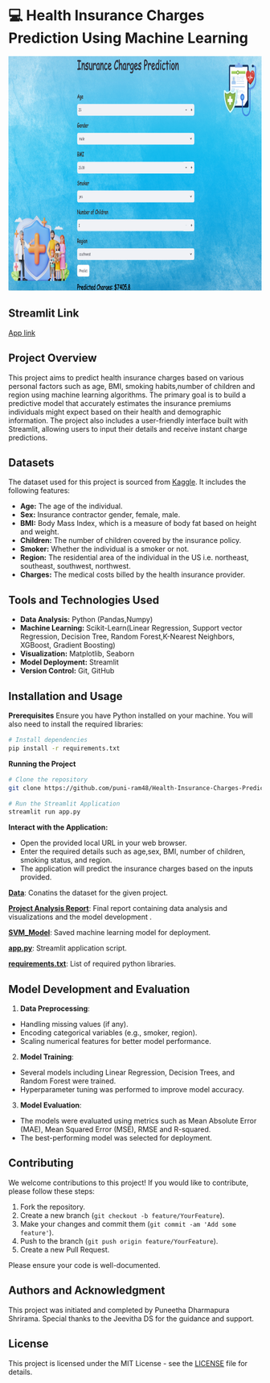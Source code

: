 # 💻 Health Insurance Charges Prediction Using Machine Learning

<img src="image_streamlit.png" width="1000" height="466">

## Streamlit Link
[App link](https://health-insurance-charges-prediction-v75m8mibpv77qv6jqrhoru.streamlit.app/)
## Project Overview
This project aims to predict health insurance charges based on various personal factors such as age, BMI, smoking habits,number of children and region using machine learning algorithms. The primary goal is to build a predictive model that accurately estimates the insurance premiums individuals might expect based on their health and demographic information. The project also includes a user-friendly interface built with Streamlit, allowing users to input their details and receive instant charge predictions.

## Datasets
The dataset used for this project is sourced from [Kaggle](https://www.kaggle.com/datasets/mirichoi0218/insurance). It includes the following features:
- **Age:** The age of the individual.
- **Sex:** Insurance contractor gender, female, male.
- **BMI:** Body Mass Index, which is a measure of body fat based on height and weight.
- **Children:** The number of children covered by the insurance policy.
- **Smoker:** Whether the individual is a smoker or not.
- **Region:** The residential area of the individual in the US i.e. northeast, southeast, southwest, northwest.
- **Charges:** The medical costs billed by the health insurance provider.

## Tools and Technologies Used
- **Data Analysis:** Python (Pandas,Numpy)
- **Machine Learning:** Scikit-Learn(Linear Regression, Support vector Regression, Decision Tree, Random Forest,K-Nearest Neighbors, XGBoost, Gradient Boosting) 
- **Visualization:** Matplotlib, Seaborn
- **Model Deployment:** Streamlit
- **Version Control:** Git, GitHub

## Installation and Usage
**Prerequisites**
Ensure you have Python installed on your machine. You will also need to install the required libraries:

```bash
# Install dependencies
pip install -r requirements.txt
```
**Running the Project**
```bash
# Clone the repository
git clone https://github.com/puni-ram48/Health-Insurance-Charges-Prediction.git
```
```bash
# Run the Streamlit Application
streamlit run app.py
```
**Interact with the Application:**
- Open the provided local URL in your web browser.
- Enter the required details such as age,sex, BMI, number of children, smoking status, and region.
- The application will predict the insurance charges based on the inputs provided.

[**Data**](data): Conatins the dataset for the given project.

[**Project Analysis Report**](analysis_report.ipynb): Final report containing data analysis and visualizations and the model development .

[**SVM_Model**](svm_model.pkl): Saved machine learning model for deployment.

[**app.py**](app.py): Streamlit application script.

[**requirements.txt**](requirements.txt): List of required python libraries.

## Model Development and Evaluation

1. **Data Preprocessing**:
  - Handling missing values (if any).
  - Encoding categorical variables (e.g., smoker, region).
  - Scaling numerical features for better model performance.
    
2. **Model Training**:
  - Several models including Linear Regression, Decision Trees, and Random Forest were trained.
  - Hyperparameter tuning was performed to improve model accuracy.
    
3. **Model Evaluation**:
  - The models were evaluated using metrics such as Mean Absolute Error (MAE), Mean Squared Error (MSE), RMSE and R-squared.
  - The best-performing model was selected for deployment.

## Contributing
We welcome contributions to this project! If you would like to contribute, please follow these steps:
1. Fork the repository.
2. Create a new branch (`git checkout -b feature/YourFeature`).
3. Make your changes and commit them (`git commit -am 'Add some feature'`).
4. Push to the branch (`git push origin feature/YourFeature`).
5. Create a new Pull Request.

Please ensure your code is well-documented.

## Authors and Acknowledgment
This project was initiated and completed by Puneetha Dharmapura Shrirama. Special thanks to the Jeevitha DS for the guidance and support.

## License
This project is licensed under the MIT License - see the [LICENSE](LICENSE) file for details.
